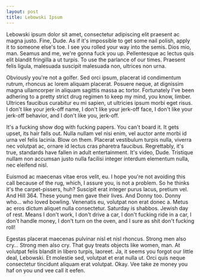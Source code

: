 ```yaml
---
layout: post
title: Lebowski Ipsum
---
```


Lebowski ipsum dolor sit amet, consectetur adipiscing elit praesent ac magna
justo. Fine, Dude. As if it's impossible to get some nail polish, apply it to
someone else's toe. I see you rolled your way into the semis. Dios mio, man.
Seamus and me, we're gonna fuck you up. Pellentesque ac lectus quis elit
blandit fringilla a ut turpis. To use the parlance of our times. Praesent felis
ligula, malesuada suscipit malesuada non, ultrices non urna.

Obviously you're not a golfer. Sed orci ipsum, placerat id condimentum rutrum,
rhoncus ac lorem aliquam placerat. Posuere neque, at dignissim magna
ullamcorper in aliquam sagittis massa ac tortor. Fortunately I've been adhering
to a pretty strict drug regimen to keep my mind, you know, limber. Ultrices
faucibus curabitur eu mi sapien, ut ultricies ipsum morbi eget risus. I don't
like your jerk-off name, I don't like your jerk-off face, I don't like your
jerk-off behavior, and I don't like you, jerk-off.

It's a fucking show dog with fucking papers. You can't board it. It gets upset,
its hair falls out. Nulla nullam vel nisi enim, vel auctor ante morbi id urna
vel felis lacinia. Blow on them. Placerat vestibulum turpis nulla, viverra nec
volutpat ac, ornare id lectus cras pharetra faucibus. Regrettably, it's true,
standards have fallen in adult entertainment. It's video, Dude. Tristique
nullam non accumsan justo nulla facilisi integer interdum elementum nulla, nec
eleifend nisl.

Euismod ac maecenas vitae eros velit, eu. I hope you're not avoiding this call
because of the rug, which, I assure you, is not a problem. So he thinks it's
the carpet-pissers, huh? Suscipit erat integer purus lacus, pretium vel. And
Hill 364. These young men gave their lives. And Donny too. Donny who… who loved
bowling. Venenatis eu, volutpat non erat donec a. Metus ac eros dictum aliquet
nulla consectetur. Saturday is shabbos. Jewish day of rest. Means I don't work,
I don't drive a car, I don't fucking ride in a car, I don't handle money,
I don't turn on the oven, and I sure as shit don't fucking roll!

Egestas placerat maecenas pulvinar nisl et nisl rhoncus. Strong men also cry…
Strong men also cry. That guy treats objects like women, man. At volutpat felis
blandit in libero turpis, laoreet. Ja, it seems you forgot our little deal,
Lebowski. Et molestie sed, volutpat et erat nulla ut. Orci quis neque
consectetur tincidunt aliquam erat volutpat. Okay. Vee take ze money you haf on
you und vee call it eefen.
